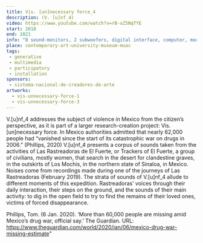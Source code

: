 ```yaml
---
title: Vis. [un]necessary force_4
description: (V. [u]nf_4)
video: https://www.youtube.com/watch?v=rB-xZ5NqTYE
start: 2018
end: 2021
info: "8 sound-monitors, 2 subwoofers, digital interface, computer, modem, tablet, projector, digital sound + texts, 5 steel tools in ‘T’ shape."
place: contemporary-art-university-museum-muac
tags:
 - generative
 - multimedia
 - participatory
 - installation
sponsors:
 - sistema-nacional-de-creadores-de-arte
artworks:
  - vis-unnecessary-force-1
  - vis-unnecessary-force-3
---
```


V.[u]nf_4 addresses the subject of violence in Mexico from the citizen’s perspective<!--more-->, as it is part of a larger research-creation project: Vis. [un]necessary force. In Mexico authorities admitted that nearly 62,000 people had “vanished since the start of its catastrophic war on drugs in 2006.” (Phillips, 2020) V.[u]nf_4 presents a corpus of sounds taken from the activities of Las Rastreadoras de El Fuerte, or Trackers of El Fuerte, a group of civilians, mostly women, that search in the desert for clandestine graves, in the outskirts of Los Mochis, in the northern state of Sinaloa, in Mexico. Noises come from recordings made during one of the journeys of Las Rastreadoras (February 2019). The strata of sounds of V.[u]nf_4 allude to different moments of this expedition. Rastreadoras’ voices through their daily interaction, their steps on the ground, and the sounds of their main activity: to dig in the open field to try to find the remains of their loved ones, victims of forced disappearance.

Phillips, Tom. (6 Jan. 2020). ‘More than 60,000 people are missing amid Mexico’s drug war, official say.’ The Guardian. URL: https://www.theguardian.com/world/2020/jan/06/mexico-drug-war-missing-estimate"
